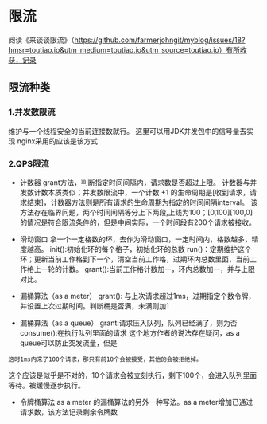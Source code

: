 # 限流
阅读《来谈谈限流》（https://github.com/farmerjohngit/myblog/issues/18?hmsr=toutiao.io&utm_medium=toutiao.io&utm_source=toutiao.io）有所收获，记录

## 限流种类

### 1.并发数限流

维护与一个线程安全的当前连接数就行。
这里可以用JDK并发包中的信号量去实现
nginx采用的应该是该方式

### 2.QPS限流

- 计数器
grant方法，判断指定时间间隔内，请求数是否超过上限。
计数器与并发数计数本质类似；并发数限流中，一个计数 +1 的生命周期是[收到请求，请求结束]，计数器方法则是所有请求的生命周期为指定的时间间隔interval。
该方法存在临界问题，两个时间间隔等分上下两段,上线为100；[0,100][100,0]的情况是符合限流条件的，但是中间实际，一个时间段有200个请求被接收。

- 滑动窗口
拿一个一定格数的环，去作为滑动窗口，一定时间内，格数越多，精度越高。
init():初始化环的每个格子，初始化环的总数
run()：定期维护这个环；更新当前工作格到下一个，清空当前工作格，过期环内总数里面，当前工作格上一轮的计数。
grant():当前工作格计数加一，环内总数加一，并与上限对比。

- 漏桶算法（as a meter）
grant(): 与上次请求超过1ms，过期指定个数令牌，并设置上次过期时间。判断桶是否满，未满则加1

- 漏桶算法（as a queue） 
grant:请求压入队列，队列已经满了，则为否
consume():在执行队列里面的请求
这个地方作者的说法存在疑问，as a queue可以防止突发流量，但是
```
这时1ms内来了100个请求，那只有前10个会被接受，其他的会被拒绝掉。
```
这个应该是似乎是不对的，10个请求会被立刻执行，剩下100个，会进入队列里面等待。被缓慢逐步执行。

- 令牌桶算法
as a meter 的漏桶算法的另外一种写法。as a meter增加已通过请求数，该方法记录剩余令牌数
